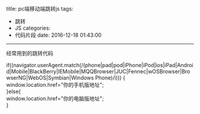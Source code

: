 title: pc端移动端跳转js
tags:
  - 跳转
  - JS
categories:
  - 代码片段
date: 2016-12-18 01:43:00
---

经常用到的跳转代码

<!--more-->




if((navigator.userAgent.match(/(phone|pad|pod|iPhone|iPod|ios|iPad|Android|Mobile|BlackBerry|IEMobile|MQQBrowser|JUC|Fennec|wOSBrowser|BrowserNG|WebOS|Symbian|Windows Phone)/i))) {  
    window.location.href="你的手机版地址";  
}else{  
    window.location.href="你的电脑版地址";  
} 
